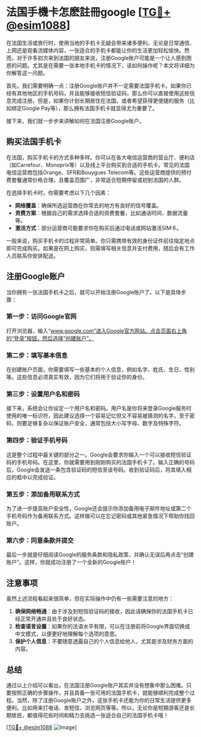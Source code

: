# 法国手機卡怎麽註冊google [[TG💪+ @esim1088](https://t.me/s/esim1088)]

在法国生活或旅行时，使用当地的手机卡无疑会带来诸多便利。无论是日常通信、上网还是观看流媒体内容，一张适合的手机卡都能让你的生活更加轻松愉快。然而，对于许多初次来到法国的朋友来说，注册Google账户可能是一个让人感到困惑的问题。尤其是在需要一张本地手机卡的情况下，该如何操作呢？本文将详细为你解答这一问题。

首先，我们需要明确一点：注册Google账户并不一定需要法国手机卡。如果你已经有其他地区的手机号码，并且能够接收短信验证码，那么你可以直接使用这些信息完成注册。但是，如果你计划长期居住在法国，或者希望获得更便捷的服务（比如绑定Google Pay等），那么拥有法国手机卡就显得尤为重要了。

接下来，我们就一步步来讲解如何在法国注册Google账户。

## 购买法国手机卡

在法国，购买手机卡的方式多种多样。你可以在各大电信运营商的营业厅、便利店（如Carrefour、Monoprix等）以及线上平台购买到合适的手机卡。常见的法国电信运营商包括Orange、SFR和Bouygues Telecom等。这些运营商提供的预付费套餐通常价格合理，且覆盖范围广，非常适合短期停留或初到法国的人群。

在选择手机卡时，你需要考虑以下几个因素：
- **网络覆盖**：确保所选运营商在你常去的地方有良好的信号覆盖。
- **资费方案**：根据自己的需求选择合适的资费套餐，比如通话时间、数据流量等。
- **激活方式**：部分运营商可能要求你在购买后通过电话或网站激活SIM卡。

一般来说，购买手机卡的过程非常简单。你只需携带有效的身份证件前往指定地点即可完成购买。如果是在网上购买，则需填写相关信息并支付费用，随后会有工作人员联系你安排配送。

## 注册Google账户

当你拥有一张法国手机卡之后，就可以开始注册Google账户了。以下是具体步骤：

### 第一步：访问Google官网

打开浏览器，输入“www.google.com”进入Google官方网站。点击页面右上角的“登录”按钮，然后选择“创建账户”。

### 第二步：填写基本信息

在创建账户页面，你需要填写一些基本的个人信息，例如名字、姓氏、生日、性别等。这些信息必须真实有效，因为它们将用于验证你的身份。

### 第三步：设置用户名和密码

接下来，系统会让你设定一个用户名和密码。用户名是你将来登录Google服务时使用的唯一标识符，因此建议选择一个容易记忆但又不容易被猜测的名字。至于密码，则要足够复杂以保证账户安全，通常包括大小写字母、数字及特殊字符。

### 第四步：验证手机号码

这是整个过程中最关键的部分之一。Google会要求你输入一个可以接收短信验证码的手机号码。在这里，你就需要用到刚刚购买的法国手机卡了。输入正确的号码后，Google会发送一条包含验证码的短信至该号码。收到验证码后，将其填入相应的框中以完成验证。

### 第五步：添加备用联系方式

为了进一步提高账户安全性，Google还会提示你添加备用电子邮件地址或第二个手机号码作为备用联系方式。这样做可以在忘记密码或其他紧急情况下帮助你找回账户。

### 第六步：同意条款并提交

最后一步就是仔细阅读Google的服务条款和隐私政策，并确认无误后再点击“创建账户”。这样，你就成功注册了一个全新的Google账户！

## 注意事项

虽然上述流程看起来很简单，但在实际操作中仍有一些需要注意的地方：

1. **确保网络畅通**：由于涉及到短信验证码的接收，因此请确保你的法国手机卡已经正常开通并且处于良好状态。
2. **检查语言设置**：如果你的法语水平有限，可以在注册前将Google界面切换成中文模式，以便更好地理解每个选项的意思。
3. **保护个人信息**：不要随意透露自己的个人信息给他人，尤其是涉及财务方面的内容。

## 总结

通过以上介绍可以看出，在法国注册Google账户其实并没有想象中那么困难。只要按照正确的步骤操作，并且具备一张可用的法国手机卡，就能够顺利完成整个过程。当然，除了注册Google账户之外，这张手机卡还能为你的日常生活提供更多便利。比如用来打电话、发短信、浏览网页等等。所以，无论你是短期游客还是长期居民，都值得花些时间和精力去挑选一张适合自己的法国手机卡哦！

[[TG💪+ @esim1088](https://t.me/s/esim1088) ![Image](https://i.postimg.cc/4NQfJmqS/Snipaste-2025-05-13-00-14-12.png)]